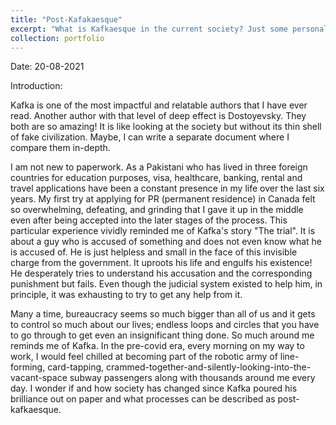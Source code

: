 ```yaml
---
title: "Post-Kafakaesque"
excerpt: "What is Kafkaesque in the current society? Just some personal musings about Franz Kafka"
collection: portfolio
---
```


Date: 20-08-2021

Introduction:

Kafka is one of the most impactful and relatable authors that I have ever read. Another author with that level of deep effect is Dostoyevsky. They both are so amazing! It is like looking at the society but without its thin shell of fake civilization. Maybe, I can write a separate document where I compare them in-depth. 

I am not new to paperwork. As a Pakistani who has lived in three foreign countries for education purposes, visa, healthcare, banking, rental and travel applications have been a constant presence in my life over the last six years. My first try at applying for PR (permanent residence) in Canada felt so overwhelming, defeating, and grinding that I gave it up in the middle even after being accepted into the later stages of the process. This particular experience vividly reminded me of Kafka's story "The trial". It is about a guy who is accused of something and does not even know what he is accused of. He is just helpless and small in the face of this invisible charge from the government. It uproots his life and engulfs his existence! He desperately tries to understand his accusation and the corresponding punishment but fails. Even though the judicial system existed to help him, in principle, it was exhausting to try to get any help from it. 

Many a time, bureaucracy seems so much bigger than all of us and it gets to control so much about our lives; endless loops and circles that you have to go through to get even an insignificant thing done. So much around me reminds me of Kafka. In the pre-covid era, every morning on my way to work, I would feel chilled at becoming part of the robotic army of line-forming, card-tapping, crammed-together-and-silently-looking-into-the-vacant-space subway passengers along with thousands around me every day. I wonder if and how society has changed since Kafka poured his brilliance out on paper and what processes can be described as post-kafkaesque. 
